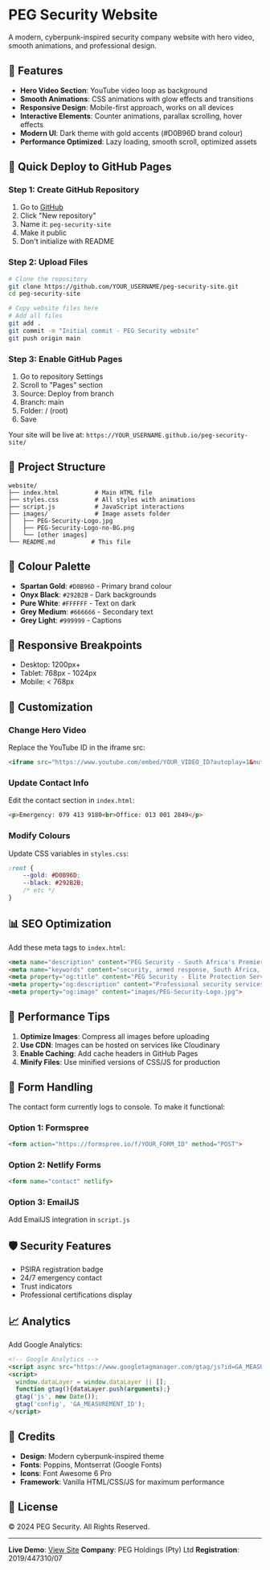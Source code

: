 # PEG Security Website

A modern, cyberpunk-inspired security company website with hero video, smooth animations, and professional design.

## 🌟 Features

- **Hero Video Section**: YouTube video loop as background
- **Smooth Animations**: CSS animations with glow effects and transitions
- **Responsive Design**: Mobile-first approach, works on all devices
- **Interactive Elements**: Counter animations, parallax scrolling, hover effects
- **Modern UI**: Dark theme with gold accents (#D0B96D brand colour)
- **Performance Optimized**: Lazy loading, smooth scroll, optimized assets

## 🚀 Quick Deploy to GitHub Pages

### Step 1: Create GitHub Repository
1. Go to [GitHub](https://github.com)
2. Click "New repository"
3. Name it: `peg-security-site`
4. Make it public
5. Don't initialize with README

### Step 2: Upload Files
```bash
# Clone the repository
git clone https://github.com/YOUR_USERNAME/peg-security-site.git
cd peg-security-site

# Copy website files here
# Add all files
git add .
git commit -m "Initial commit - PEG Security website"
git push origin main
```

### Step 3: Enable GitHub Pages
1. Go to repository Settings
2. Scroll to "Pages" section
3. Source: Deploy from branch
4. Branch: main
5. Folder: / (root)
6. Save

Your site will be live at: `https://YOUR_USERNAME.github.io/peg-security-site/`

## 📁 Project Structure

```
website/
├── index.html          # Main HTML file
├── styles.css          # All styles with animations
├── script.js           # JavaScript interactions
├── images/             # Image assets folder
│   ├── PEG-Security-Logo.jpg
│   ├── PEG-Security-Logo-no-BG.png
│   └── [other images]
└── README.md          # This file
```

## 🎨 Colour Palette

- **Spartan Gold**: `#D0B96D` - Primary brand colour
- **Onyx Black**: `#292B2B` - Dark backgrounds
- **Pure White**: `#FFFFFF` - Text on dark
- **Grey Medium**: `#666666` - Secondary text
- **Grey Light**: `#999999` - Captions

## 📱 Responsive Breakpoints

- Desktop: 1200px+
- Tablet: 768px - 1024px
- Mobile: < 768px

## 🔧 Customization

### Change Hero Video
Replace the YouTube ID in the iframe src:
```html
<iframe src="https://www.youtube.com/embed/YOUR_VIDEO_ID?autoplay=1&mute=1&loop=1...">
```

### Update Contact Info
Edit the contact section in `index.html`:
```html
<p>Emergency: 079 413 9180<br>Office: 013 001 2849</p>
```

### Modify Colours
Update CSS variables in `styles.css`:
```css
:root {
    --gold: #D0B96D;
    --black: #292B2B;
    /* etc */
}
```

## 📊 SEO Optimization

Add these meta tags to `index.html`:
```html
<meta name="description" content="PEG Security - South Africa's Premier Security Force. 24/7 Armed Response, PSIRA Registered">
<meta name="keywords" content="security, armed response, South Africa, Mpumalanga, PEG Security">
<meta property="og:title" content="PEG Security - Elite Protection Services">
<meta property="og:description" content="Professional security services with 24/7 armed response">
<meta property="og:image" content="images/PEG-Security-Logo.jpg">
```

## 🚦 Performance Tips

1. **Optimize Images**: Compress all images before uploading
2. **Use CDN**: Images can be hosted on services like Cloudinary
3. **Enable Caching**: Add cache headers in GitHub Pages
4. **Minify Files**: Use minified versions of CSS/JS for production

## 📧 Form Handling

The contact form currently logs to console. To make it functional:

### Option 1: Formspree
```html
<form action="https://formspree.io/f/YOUR_FORM_ID" method="POST">
```

### Option 2: Netlify Forms
```html
<form name="contact" netlify>
```

### Option 3: EmailJS
Add EmailJS integration in `script.js`

## 🛡️ Security Features

- PSIRA registration badge
- 24/7 emergency contact
- Trust indicators
- Professional certifications display

## 📈 Analytics

Add Google Analytics:
```html
<!-- Google Analytics -->
<script async src="https://www.googletagmanager.com/gtag/js?id=GA_MEASUREMENT_ID"></script>
<script>
  window.dataLayer = window.dataLayer || [];
  function gtag(){dataLayer.push(arguments);}
  gtag('js', new Date());
  gtag('config', 'GA_MEASUREMENT_ID');
</script>
```

## 🤝 Credits

- **Design**: Modern cyberpunk-inspired theme
- **Fonts**: Poppins, Montserrat (Google Fonts)
- **Icons**: Font Awesome 6 Pro
- **Framework**: Vanilla HTML/CSS/JS for maximum performance

## 📄 License

© 2024 PEG Security. All Rights Reserved.

---

**Live Demo**: [View Site](#)
**Company**: PEG Holdings (Pty) Ltd
**Registration**: 2019/447310/07